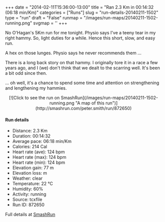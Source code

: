 +++
date = "2014-02-11T15:36:00-13:00"
title = "Ran 2.3 Km in 00:14:32 (06:18 min/Km)"
categories = ["Runs"]
slug = "run-details-20140211-1502"
type = "run"
draft = "False"
runmap = "/images/run-maps/20140211-1502-running.png"
svgmap = '<polyline points="5 54, 5 56, 4 57, 4 58, 3 59, 3 60, 2 61, 1 63, 0 65, 1 66, 2 67, 4 67, 5 67, 6 68, 7 69, 8 69, 9 69, 11 69, 12 69, 17 69, 18 68, 19 67, 21 65, 21 64, 22 63, 22 62, 22 62, 23 62, 23 61, 23 60, 23 58, 24 55, 24 54, 25 53, 26 52, 26 51, 28 48, 29 47, 30 46, 32 42, 33 40, 34 38, 37 34, 39 32, 40 30, 40 29, 45 30, 47 32, 50 33, 52 34, 56 36, 60 38, 60 39, 62 40, 63 41, 64 42, 65 42, 66 43, 67 44, 68 45, 72 45, 75 46, 78 46, 79 46, 81 46, 82 46, 83 46, 85 46, 86 46, 89 48, 90 49, 91 51, 93 53, 95 54, 95 55, 96 56, 95 58, 96 60, 96 61, 96 62, 97 63, 98 66, 100 69, 100 70, 100 71, 97 71, 93 70, 90 70, 87 69, 86 67, 86 66, 87 65, 87 63, 88 63, 91 62, 92 61, 93 61, 93 59, 94 59, 95 59">'
+++

No O'Hagan's 5Km run for me tonight. Physio says I've a teeny tear in my right hammy. So, light duties for a while. Hence this short, slow, and easy run. 

A hex on those lunges. Physio says he never recommends them ...

There is a long back story on that hammy. I originally tore it in a race a few years ago, and I (we) don't think that we dealt to the scarring well. It's been a bit odd since then.

... oh well, it's a chance to spend some time and attention on strengthening and lengthening my hammies. 



 

<!--more-->

<center>
[![Click to see the run on SmashRun](/images/run-maps/20140211-1502-running.png "A map of this run")](http://smashrun.com/peter.smith/run/872650)
</center>

#### Run details

* Distance: 2.3 Km
* Duration: 00:14:32
* Average pace: 06:18 min/Km
* Calories: 214 Cal
* Heart rate (ave): 124 bpm
* Heart rate (max): 124 bpm
* Heart rate (min): 124 bpm
* Elevation gain: 77 m
* Elevation loss:  m
* Weather: clear
* Temperature: 22 &deg;C
* Humidity: 60%
* Activity: running
* Source: tcxfile
* Run ID: 872650

Full details at [SmashRun](http://smashrun.com/peter.smith/run/872650)